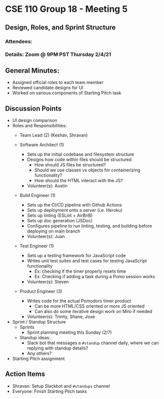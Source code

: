 # CSE 110 Group 18 - Meeting 5

## Design, Roles, and Sprint Structure
### Attendees: 
### Details: Zoom @ 9PM PST Thursday 2/4/21

## General Minutes:
* Assigned official roles to each team member
* Reviewed candidate designs for UI
* Worked on various components of Starting Pitch task

## Discussion Points
* UI design comparison 
* Roles and Responsibilities:
  * Team Lead (2) (Keshav, Shravan)
  * Software Architect (1)
    * Sets up the initial codebase and filesystem structure
    * Designs how code within files should be structured
      * How should JS files be structured? 
      * Should we use classes vs objects for containerizing functionality?
      * How should the HTML interact with the JS?
    * Volunteer(s): Austin

  * Build Engineer (1)
    * Sets up the CI/CD pipeline with Github Actions
    * Sets up deployment onto a server (i.e. Heroku)
    * Sets up linting (ESLint + AirBnB)
    * Sets up doc generation (JSDoc)
    * Configures pipeline to run linting, testing, and building before deploying on main branch
    * Volunteer(s): Juan

  * Test Engineer (1)
    * Sets up a testing framework for JavaScript code
    * Writes unit test suites and test cases for testing JavaScript functionality
      * Ex: checking if the timer properly resets time
      * Ex: Checking if adding a task during a Pomo session works
    * Volunteer(s): Steven

  * Product Engineer (3)
    * Writes code for the actual Pomodoro timer product
      * Can be more HTML/CSS oriented or more JS oriented
      * Can also do some iterative design work on Miro if needed
    * Volunteer(s): Trinity, Shane, Jose
* Sprint / Standup Structure
  * Sprints
    * Sprint planning meeting this Sunday (2/7)
  * Standup ideas:
    * Slack bot that messages a `#standup` channel daily, where we can replying with standup details?
    * Any others?
* Starting Pitch assignment

  
## Action Items
* Shravan: Setup Slackbot and `#standups` channel
* Everyone: Finish Starting Pitch tasks


